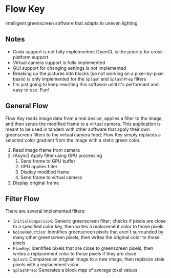 # Flow Key

Intelligent greenscreen software that adapts to uneven lighting

## Notes

- Cuda support is not fully implemented; OpenCL is the priority for cross-platform support
- Virtual camera support is fully implemented
- GUI support for changing settings is not implemented
- Breaking up the pictures into blocks (so not working on a pixel-by-pixel basis) is only implemented for the `Splash` and `SplashPrep` filters
- I'm just going to keep rewriting this software until it's performant and easy to use. Fun!

## General Flow

Flow Key reads image data from a real device, applies a filter to the image, and then sends the modified frame to a
virtual camera. This application is meant to be used in tandem with other software that apply their own greenscreen
filters to the virtual camera feed; Flow Key simply replaces a selected color gradient from the image with a static
green color.

1. Read image frame from camera
2. (Async) Apply filter using GPU processing
    1. Send frame to GPU buffer
    2. GPU applies filter
    3. Display modified frame
    4. Send frame to virtual camera
3. Display original frame

## Filter Flow

There are several implemented filters:

- `InitialComparison`: Generic greenscreen filter; checks if pixels are close to a specified color key, then writes a replacement color to those pixels
- `NoiseReduction`: Identifies greenscreen pixels that aren't surrounded by many other greenscreen pixels, then writes the original color to those pixels
- `FlowKey`: Identifies pixels that are close to greenscreen pixels, then writes a replacement color to those pixels if they are close
- `Splash`: Compares an original image to a new image, then replaces stale pixels with a replacement color
- `SplashPrep`: Generates a block map of average pixel values